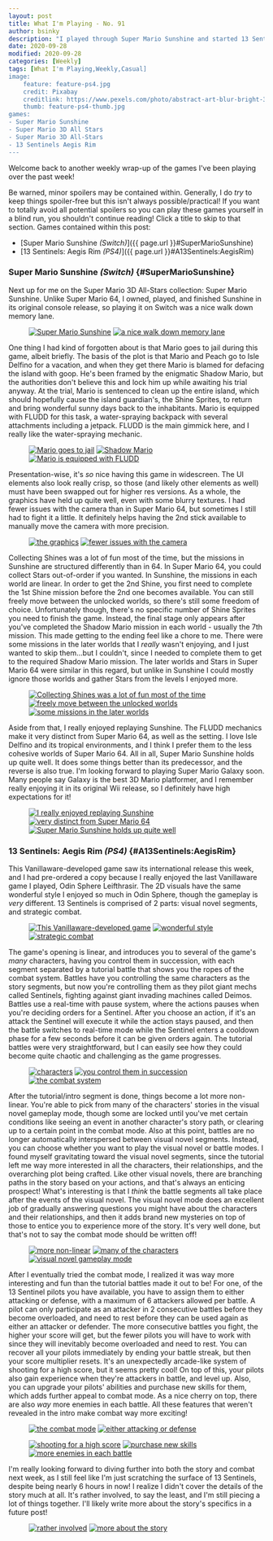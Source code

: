 ```yaml
---
layout: post
title: What I'm Playing - No. 91
author: bsinky
description: "I played through Super Mario Sunshine and started 13 Sentinels: Aegis Rim this week."
date: 2020-09-28
modified: 2020-09-28
categories: [Weekly]
tags: [What I'm Playing,Weekly,Casual]
image:
    feature: feature-ps4.jpg
    credit: Pixabay
    creditlink: https://www.pexels.com/photo/abstract-art-blur-bright-373543/
    thumb: feature-ps4-thumb.jpg
games:
- Super Mario Sunshine
- Super Mario 3D All Stars
- Super Mario 3D All-Stars
- 13 Sentinels Aegis Rim
---
```


Welcome back to another weekly wrap-up of the games I've been playing over the
past week!

Be warned, minor spoilers may be contained within. Generally, I do *try* to keep
things spoiler-free but this isn't always possible/practical! If you want to
totally avoid all potential spoilers so you can play these games yourself in a
blind run, you shouldn't continue reading! Click a title to skip to that section.
Games contained within this post:

 - [Super Mario Sunshine *(Switch)*]({{ page.url }}#SuperMarioSunshine)
 - [13 Sentinels: Aegis Rim *(PS4)*]({{ page.url }}#A13Sentinels:AegisRim)

<!--more-->

### Super Mario Sunshine *(Switch)*    {#SuperMarioSunshine}

Next up for me on the Super Mario 3D All-Stars collection: Super Mario Sunshine.
Unlike Super Mario 64, I owned, played, and finished Sunshine in its original
console release, so playing it on Switch was a nice walk down memory lane.

<figure class="half">
    <a href="https://i.imgur.com/6Ghgego.jpg"><img src="https://i.imgur.com/6Ghgegom.jpg" alt="Super Mario Sunshine"/></a>
    <a href="https://i.imgur.com/3w19ilA.jpg"><img src="https://i.imgur.com/3w19ilAm.jpg" alt="a nice walk down memory lane"/></a>
</figure>

One thing I had kind of forgotten about is that Mario goes to jail during this
game, albeit briefly. The basis of the plot is that Mario and Peach go to Isle
Delfino for a vacation, and when they get there Mario is blamed for defacing the
island with goop. He's been framed by the enigmatic Shadow Mario, but the
authorities don't believe this and lock him up while awaiting his trial anyway.
At the trial, Mario is sentenced to clean up the entire island, which should
hopefully cause the island guardian's, the Shine Sprites, to return and bring
wonderful sunny days back to the inhabitants. Mario is equipped with FLUDD for
this task, a water-spraying backpack with several attachments including a
jetpack. FLUDD is the main gimmick here, and I really like the water-spraying
mechanic.

<figure class="third">
    <a href="https://i.imgur.com/I4ifQmm.jpg"><img src="https://i.imgur.com/I4ifQmmm.jpg" alt="Mario goes to jail"/></a>
    <a href="https://i.imgur.com/uPhx3LH.jpg"><img src="https://i.imgur.com/uPhx3LHm.jpg" alt="Shadow Mario"/></a>
    <a href="https://i.imgur.com/YENi9AN.jpg"><img src="https://i.imgur.com/YENi9ANm.jpg" alt="Mario is equipped with FLUDD"/></a>
</figure>

Presentation-wise, it's *so* nice having this game in widescreen. The UI
elements also look really crisp, so those (and likely other elements as well)
must have been swapped out for higher res versions. As a whole, the graphics
have held up quite well, even with some blurry textures. I had fewer issues with
the camera than in Super Mario 64, but sometimes I still had to fight it a
little. It definitely helps having the 2nd stick available to manually move the
camera with more precision.

<figure class="half">
    <a href="https://i.imgur.com/ppAReKY.jpg"><img src="https://i.imgur.com/ppAReKYm.jpg" alt="the graphics"/></a>
    <a href="https://i.imgur.com/ZoiAK51.jpg"><img src="https://i.imgur.com/ZoiAK51m.jpg" alt="fewer issues with the camera"/></a>
</figure>

Collecting Shines was a lot of fun most of the time, but the missions in
Sunshine are structured differently than in 64. In Super Mario 64, you could
collect Stars out-of-order if you wanted. In Sunshine, the missions in each
world are linear. In order to get the 2nd Shine, you first need to complete the
1st Shine mission before the 2nd one becomes available. You can still freely
move between the unlocked worlds, so there's still some freedom of choice.
Unfortunately though, there's no specific number of Shine Sprites you need to
finish the game. Instead, the final stage only appears after you've completed
the Shadow Mario mission in each world - usually the 7th mission. This made
getting to the ending feel like a chore to me. There were some missions in the
later worlds that I *really* wasn't enjoying, and I just wanted to skip
them...but I couldn't, since I needed to complete them to get to the required
Shadow Mario mission. The later worlds and Stars in Super Mario 64 were similar
in this regard, but unlike in Sunshine I could mostly ignore those worlds and
gather Stars from the levels I enjoyed more.

<figure class="third">
    <a href="https://i.imgur.com/PD6HwTI.jpg"><img src="https://i.imgur.com/PD6HwTIm.jpg" alt="Collecting Shines was a lot of fun most of the time"/></a>
    <a href="https://i.imgur.com/GaWmObu.jpg"><img src="https://i.imgur.com/GaWmObum.jpg" alt="freely move between the unlocked worlds"/></a>
    <a href="https://i.imgur.com/597UjFA.jpg"><img src="https://i.imgur.com/597UjFAm.jpg" alt="some missions in the later worlds"/></a>
</figure>

Aside from that, I really enjoyed replaying Sunshine. The FLUDD mechanics make
it very distinct from Super Mario 64, as well as the setting. I love Isle
Delfino and its tropical environments, and I think I prefer them to the less
cohesive worlds of Super Mario 64. All in all, Super Mario Sunshine holds up
quite well. It does some things better than its predecessor, and the reverse is
also true. I'm looking forward to playing Super Mario Galaxy soon. Many people
say Galaxy is the best 3D Mario platformer, and I remember really enjoying it in
its original Wii release, so I definitely have high expectations for it!

<figure class="third">
    <a href="https://i.imgur.com/oKypTLm.jpg"><img src="https://i.imgur.com/oKypTLmm.jpg" alt="I really enjoyed replaying Sunshine"/></a>
    <a href="https://i.imgur.com/3w59TSR.jpg"><img src="https://i.imgur.com/3w59TSRm.jpg" alt="very distinct from Super Mario 64"/></a>
    <a href="https://i.imgur.com/tYNvBZL.jpg"><img src="https://i.imgur.com/tYNvBZLm.jpg" alt="Super Mario Sunshine holds up quite well"/></a>
</figure>

### 13 Sentinels: Aegis Rim *(PS4)*    {#A13Sentinels:AegisRim}

This Vanillaware-developed game saw its international release this week, and I
had pre-ordered a copy because I really enjoyed the last Vanillaware game I
played, Odin Sphere Leifthrasir. The 2D visuals have the same wonderful style I
enjoyed so much in Odin Sphere, though the gameplay is *very* different. 13
Sentinels is comprised of 2 parts: visual novel segments, and strategic combat.

<figure class="third">
    <a href="https://i.imgur.com/uZJdzqS.jpg"><img src="https://i.imgur.com/uZJdzqSm.jpg" alt="This Vanillaware-developed game"/></a>
    <a href="https://i.imgur.com/X7Z3U8t.jpg"><img src="https://i.imgur.com/X7Z3U8tm.jpg" alt="wonderful style"/></a>
    <a href="https://i.imgur.com/SLTjg6Q.jpg"><img src="https://i.imgur.com/SLTjg6Qm.jpg" alt="strategic combat"/></a>
</figure>

The game's opening is linear, and introduces you to several of the game's *many*
characters, having you control them in succession, with each segment separated
by a tutorial battle that shows you the ropes of the combat system. Battles have
you controlling the same characters as the story segments, but now you're
controlling them as they pilot giant mechs called Sentinels, fighting against
giant invading machines called Deimos. Battles use a real-time with pause
system, where the actions pauses when you're deciding orders for a Sentinel.
After you choose an action, if it's an attack the Sentinel will execute it while
the action stays paused, and then the battle switches to real-time mode while
the Sentinel enters a cooldown phase for a few seconds before it can be given
orders again. The tutorial battles were very straightforward, but I can easily
see how they could become quite chaotic and challenging as the game progresses.

<figure class="third">
    <a href="https://i.imgur.com/QYay1R0.jpg"><img src="https://i.imgur.com/QYay1R0m.jpg" alt="characters"/></a>
    <a href="https://i.imgur.com/fopynyh.jpg"><img src="https://i.imgur.com/fopynyhm.jpg" alt="you control them in succession"/></a>
    <a href="https://i.imgur.com/8kwxEYI.jpg"><img src="https://i.imgur.com/8kwxEYIm.jpg" alt="the combat system"/></a>
</figure>

After the tutorial/intro segment is done, things become a lot more non-linear.
You're able to pick from many of the characters' stories in the visual novel
gameplay mode, though some are locked until you've met certain conditions like
seeing an event in another character's story path, or clearing up to a certain
point in the combat mode. Also at this point, battles are no longer
automatically interspersed between visual novel segments. Instead, you can
choose whether you want to play the visual novel or battle modes. I found myself
gravitating toward the visual novel segments, since the tutorial left me way
more interested in all the characters, their relationships, and the overarching
plot being crafted. Like other visual novels, there are branching paths in the
story based on your actions, and that's always an enticing prospect! What's
interesting is that I *think* the battle segments all take place after the
events of the visual novel. The visual novel mode does an excellent job of
gradually answering questions you might have about the characters and their
relationships, and then it adds brand new mysteries on top of those to entice
you to experience more of the story. It's very well done, but that's not to say
the combat mode should be written off!

<figure class="third">
    <a href="https://i.imgur.com/YDWtVAl.jpg"><img src="https://i.imgur.com/YDWtVAlm.jpg" alt="more non-linear"/></a>
    <a href="https://i.imgur.com/YVeIIdH.jpg"><img src="https://i.imgur.com/YVeIIdHm.jpg" alt="many of the characters"/></a>
    <a href="https://i.imgur.com/RoI2oGS.jpg"><img src="https://i.imgur.com/RoI2oGSm.jpg" alt="visual novel gameplay mode"/></a>
</figure>

After I eventually tried the combat mode, I realized it was way more interesting
and fun than the tutorial battles made it out to be! For one, of the 13 Sentinel
pilots you have available, you have to assign them to either attacking or
defense, with a maximum of 6 attackers allowed per battle. A pilot can only
participate as an attacker in 2 consecutive battles before they become
overloaded, and need to rest before they can be used again as either an attacker
or defender. The more consecutive battles you fight, the higher your score will
get, but the fewer pilots you will have to work with since they will inevitably
become overloaded and need to rest. You can recover all your pilots immediately
by ending your battle streak, but then your score multiplier resets. It's an
unexpectedly arcade-like system of shooting for a high score, but it seems
pretty cool! On top of this, your pilots also gain experience when they're
attackers in battle, and level up. Also, you can upgrade your pilots' abilities
and purchase new skills for them, which adds further appeal to combat mode. As a
nice cherry on top, there are also *way* more enemies in each battle. All these
features that weren't revealed in the intro make combat way more exciting!

<figure class="half">
    <a href="https://i.imgur.com/Tr4vYh4.jpg"><img src="https://i.imgur.com/Tr4vYh4m.jpg" alt="the combat mode"/></a>
    <a href="https://i.imgur.com/dBNN0Z4.jpg"><img src="https://i.imgur.com/dBNN0Z4m.jpg" alt="either attacking or defense"/></a>
</figure>
<figure class="third">
    <a href="https://i.imgur.com/3Ayhk8a.jpg"><img src="https://i.imgur.com/3Ayhk8am.jpg" alt="shooting for a high score"/></a>
    <a href="https://i.imgur.com/mWQsd5N.jpg"><img src="https://i.imgur.com/mWQsd5Nm.jpg" alt="purchase new skills"/></a>
    <a href="https://i.imgur.com/ufVBZXq.jpg"><img src="https://i.imgur.com/ufVBZXqm.jpg" alt="more enemies in each battle"/></a>
</figure>

I'm really looking forward to diving further into both the story and combat next
week, as I still feel like I'm just scratching the surface of 13 Sentinels,
despite being nearly 6 hours in now! I realize I didn't cover the details of the
story much at all. It's rather involved, to say the least, and I'm still piecing
a lot of things together. I'll likely write more about the story's specifics in
a future post!

<figure class="half">
    <a href="https://i.imgur.com/6qqwQ0a.jpg"><img src="https://i.imgur.com/6qqwQ0am.jpg" alt="rather involved"/></a>
    <a href="https://i.imgur.com/fpbUTiG.jpg"><img src="https://i.imgur.com/fpbUTiGm.jpg" alt="more about the story"/></a>
</figure>
